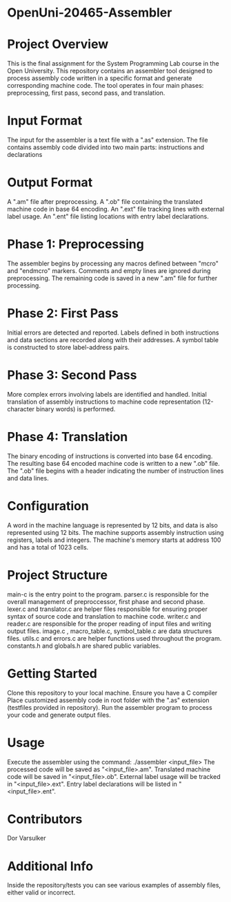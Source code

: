 # OpenUni-20465-Assembler

# Project Overview
This is the final assignment for the System Programming Lab course in the Open University.
This repository contains an assembler tool designed to process assembly code written in a specific format and generate corresponding machine code. The tool operates in four main phases: preprocessing, first pass, second pass, and translation.


# Input Format
The input for the assembler is a text file with a ".as" extension. The file contains assembly code divided into two main parts: instructions and declarations

# Output Format
A ".am" file after preprocessing.
A ".ob" file containing the translated machine code in base 64 encoding.
An ".ext" file tracking lines with external label usage.
An ".ent" file listing locations with entry label declarations.

# Phase 1: Preprocessing
The assembler begins by processing any macros defined between "mcro" and "endmcro" markers.
Comments and empty lines are ignored during preprocessing.
The remaining code is saved in a new ".am" file for further processing.

# Phase 2: First Pass
Initial errors are detected and reported.
Labels defined in both instructions and data sections are recorded along with their addresses.
A symbol table is constructed to store label-address pairs.

# Phase 3: Second Pass
More complex errors involving labels are identified and handled.
Initial translation of assembly instructions to machine code representation (12-character binary words) is performed.

# Phase 4: Translation
The binary encoding of instructions is converted into base 64 encoding.
The resulting base 64 encoded machine code is written to a new ".ob" file.
The ".ob" file begins with a header indicating the number of instruction lines and data lines.


# Configuration
A word in the machine language is represented by 12 bits, and data is also represented using 12 bits.
The machine supports assembly instruction using registers, labels and integers.
The machine's memory starts at address 100 and has a total of 1023 cells.

# Project Structure
main-c is the entry point to the program.
parser.c is responsible for the overall management of preproccessor, first phase and second phase.
lexer.c and translator.c are helper files responsible for ensuring proper syntax of source code and translation to machine code.
writer.c and reader.c are responsible for the proper reading of input files and writing output files.
image.c , macro_table.c, symbol_table.c are data structures files.
utils.c and errors.c are helper functions used throughout the program.
constants.h and globals.h are shared public variables.

# Getting Started
Clone this repository to your local machine.
Ensure you have a C compiler
Place customized assembly code in root folder with the ".as" extension  (testfiles provided in repository).
Run the assembler program to process your code and generate output files.

# Usage
Execute the assembler using the command: ./assembler <input_file>
The processed code will be saved as "<input_file>.am".
Translated machine code will be saved in "<input_file>.ob".
External label usage will be tracked in "<input_file>.ext".
Entry label declarations will be listed in "<input_file>.ent".

# Contributors
Dor Varsulker


# Additional Info
Inside the repository/tests you can see various examples of assembly files, either valid or incorrect.
